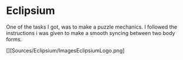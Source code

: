 # Eclipsium

One of the tasks I got, was to make a puzzle mechanics. I followed the instructions i was given to make a smooth syncing between two body forms.

[][Sources/Eclipsium/ImagesEclipsiumLogo.png]
